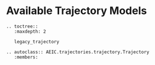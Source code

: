 # Available Trajectory Models

```{eval-rst}
.. toctree::
   :maxdepth: 2

   legacy_trajectory
```


```{eval-rst}
.. autoclass:: AEIC.trajectories.trajectory.Trajectory
   :members:
```